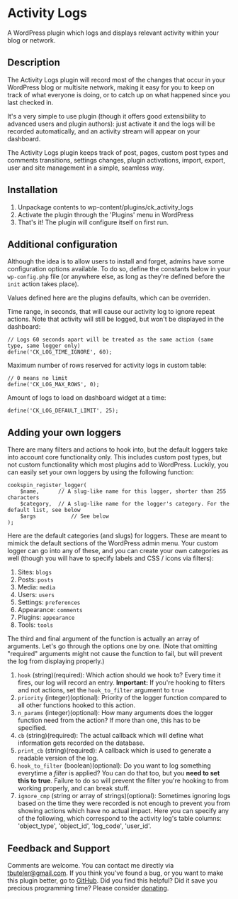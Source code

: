 Activity Logs
=============

A WordPress plugin which logs and displays relevant activity within your blog or network.


Description
------------------------

The Activity Logs plugin will record most of the changes that occur in your WordPress blog or multisite network, making it easy for you to keep on track of what everyone is doing, or to catch up on what happened since you last checked in.

It's a very simple to use plugin (though it offers good extensibility to advanced users and plugin authors): just activate it and the logs will be recorded automatically, and an activity stream will appear on your dashboard.

The Activity Logs plugin keeps track of post, pages, custom post types and comments transitions, settings changes, plugin activations, import, export, user and site management in a simple, seamless way.


Installation
------------------------

1. Unpackage contents to wp-content/plugins/ck_activity_logs
2. Activate the plugin through the 'Plugins' menu in WordPress
3. That's it! The plugin will configure itself on first run.


Additional configuration
------------------------

Although the idea is to allow users to install and forget, admins have some configuration options available. To do so, define the constants below in your `wp-config.php` file (or anywhere else, as long as they're defined before the `init` action takes place).

Values defined here are the plugins defaults, which can be overriden.

Time range, in seconds, that will cause our activity log to ignore repeat actions. Note that activity will still be logged, but won't be displayed in the dashboard:

	// Logs 60 seconds apart will be treated as the same action (same type, same logger only)
	define('CK_LOG_TIME_IGNORE', 60);

Maximum number of rows reserved for activity logs in custom table:

	// 0 means no limit
	define('CK_LOG_MAX_ROWS', 0);

Amount of logs to load on dashboard widget at a time:

	define('CK_LOG_DEFAULT_LIMIT', 25);
	

Adding your own loggers
-----------------------

There are many filters and actions to hook into, but the default loggers take into account core functionality only. This includes custom post types, but not custom functionality which most plugins add to WordPress. Luckily, you can easily set your own loggers by using the following function:

	cookspin_register_logger(
		$name,		// A slug-like name for this logger, shorter than 255 characters
		$category,	// A slug-like name for the logger's category. For the default list, see below
		$args			// See below
	);

Here are the default categories (and slugs) for loggers. These are meant to mimick the default sections of the WordPress admin menu. Your custom logger can go into any of these, and you can create your own categories as well (though you will have to specify labels and CSS / icons via filters):

1. Sites: `blogs`
2. Posts: `posts` 
3. Media: `media`
4. Users: `users`
5. Settings: `preferences`
6. Appearance: `comments`
7. Plugins: `appearance`
8. Tools: `tools`

The third and final argument of the function is actually an array of arguments. Let's go through the options one by one. (Note that omitting "required" arguments might not cause the function to fail, but will prevent the log from displaying properly.)

1. `hook` (string)(required): Which action should we hook to? Every time it fires, our log will record an entry. **Important:** If you're hooking to filters and not actions, set the `hook_to_filter` argument to `true`
2. `priority` (integer)(optional): Priority of the logger function compared to all other functions hooked to this action.
3. `n_params` (integer)(optional): How many arguments does the logger function need from the action? If more than one, this has to be specified.
4. `cb` (string)(required): The actual callback which will define what information gets recorded on the database.
5. `print_cb` (string)(required): A callback which is used to generate a readable version of the log.
6. `hook_to_filter` (boolean)(optional): Do you want to log something everytime a *filter* is applied? You can do that too, but you **need to set this to true**. Failure to do so will prevent the filter you're hooking to from working properly, and can break stuff.
7. `ignore_cmp` (string or array of strings)(optional): Sometimes ignoring logs based on the time they were recorded is not enough to prevent you from showing actions which have no actual impact. Here you can specify any of the following, which correspond to the activity log's table columns: 'object_type', 'object_id', 'log_code', 'user_id'.


Feedback and Support
-----------------------

Comments are welcome. You can contact me directly via tbuteler@gmail.com.
If you think you've found a bug, or you want to make this plugin better, go to [GitHub](https://github.com/tbuteler/ck_activity_logs).
Did you find this helpful? Did it save you precious programming time? Please consider [donating](https://www.paypal.com/cgi-bin/webscr?cmd=_s-xclick&hosted_button_id=5H36WT4G7XBKQ).